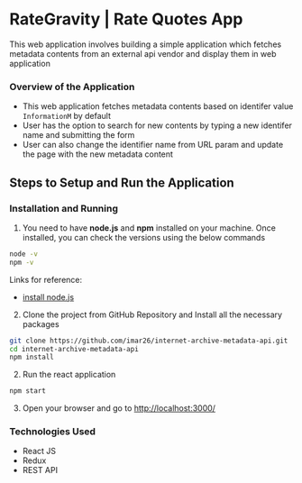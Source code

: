 # RateGravity | Rate Quotes App

This web application involves building a simple application which fetches metadata contents from an external api vendor and display them in web application

### Overview of the Application
* This web application fetches metadata contents based on identifer value `InformationM` by default
* User has the option to search for new contents by typing a new identifer name and submitting the form
* User can also change the identifier name from URL param and update the page with the new metadata content

## Steps to Setup and Run the Application

### Installation and Running
1. You need to have **node.js** and **npm** installed on your machine. Once installed, you can check the versions using the below commands

```sh
node -v
npm -v
```
Links for reference:
* [install node.js](https://nodejs.org/en/download/)

2. Clone the project from GitHub Repository and Install all the necessary packages

```sh
git clone https://github.com/imar26/internet-archive-metadata-api.git
cd internet-archive-metadata-api
npm install
```

2. Run the react application

```sh
npm start
```

3. Open your browser and go to [http://localhost:3000/](http://localhost:3000/)

### Technologies Used

* React JS
* Redux
* REST API